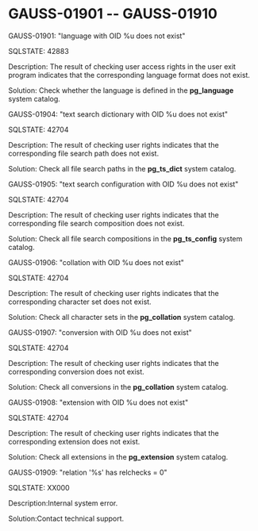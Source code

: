 # GAUSS-01901 -- GAUSS-01910<a name="EN-US_TOPIC_0302072878"></a>

GAUSS-01901: "language with OID %u does not exist"

SQLSTATE: 42883

Description: The result of checking user access rights in the user exit program indicates that the corresponding language format does not exist.

Solution: Check whether the language is defined in the  **pg\_language**  system catalog.

GAUSS-01904: "text search dictionary with OID %u does not exist"

SQLSTATE: 42704

Description: The result of checking user rights indicates that the corresponding file search path does not exist.

Solution: Check all file search paths in the  **pg\_ts\_dict**  system catalog.

GAUSS-01905: "text search configuration with OID %u does not exist"

SQLSTATE: 42704

Description: The result of checking user rights indicates that the corresponding file search composition does not exist.

Solution: Check all file search compositions in the  **pg\_ts\_config**  system catalog.

GAUSS-01906: "collation with OID %u does not exist"

SQLSTATE: 42704

Description: The result of checking user rights indicates that the corresponding character set does not exist.

Solution: Check all character sets in the  **pg\_collation**  system catalog.

GAUSS-01907: "conversion with OID %u does not exist"

SQLSTATE: 42704

Description: The result of checking user rights indicates that the corresponding conversion does not exist.

Solution: Check all conversions in the  **pg\_collation**  system catalog.

GAUSS-01908: "extension with OID %u does not exist"

SQLSTATE: 42704

Description: The result of checking user rights indicates that the corresponding extension does not exist.

Solution: Check all extensions in the  **pg\_extension**  system catalog.

GAUSS-01909: "relation '%s' has relchecks = 0"

SQLSTATE: XX000

Description:Internal system error.

Solution:Contact technical support.

